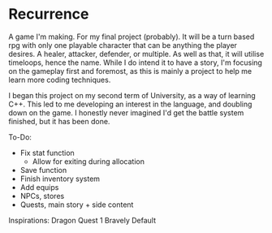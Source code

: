 # Recurrence
A game I'm making. For my final project (probably).
It will be a turn based rpg with only one playable character that can be anything the player desires. A healer, attacker, defender, or multiple.
As well as that, it will utilise timeloops, hence the name. 
While I do intend it to have a story, I'm focusing on the gameplay first and foremost, as this is mainly a project to help me learn more coding techniques.

I began this project on my second term of University, as a way of learning C++. This led to me developing an interest in the language, and doubling down on the game. 
I honestly never imagined I'd get the battle system finished, but it has been done. 

To-Do:
- Fix stat function
    - Allow for exiting during allocation 
- Save function
- Finish inventory system
- Add equips
- NPCs, stores
- Quests, main story + side content

Inspirations:
Dragon Quest 1
Bravely Default
